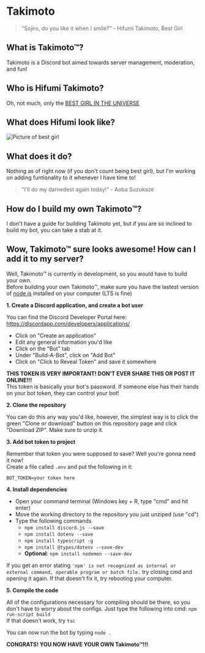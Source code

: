 # Takimoto

>"Sojiro, do you like it when I smile?" - Hifumi Takimoto, Best Girl

## What is Takimoto™?

Takimoto is a Discord bot aimed towards server management, moderation, and fun!

## Who is Hifumi Takimoto?

Oh, not much, only the [BEST GIRL IN THE UNIVERSE](http://lmgtfy.com/?q=hifumi+takimoto+new+game)

## What does Hifumi look like?

![Picture of best girl](https://hifumi.io/assets/hifumi_pc.png)

## What does it do?

Nothing as of right now (if you don't count being best girl), but I'm working on adding funtionality to it whenever I have time to!
>"I'll do my darnedest again today!" - Aoba Suzukaze

## How do I build my own Takimoto™?

I don't have a guide for building Takimoto yet, but if you are so inclined to build my bot, you can take a stab at it.

## Wow, Takimoto™ sure looks awesome! How can I add it to my server?

Well, Takimoto™ is currently in development, so you would have to build your own.\
Before building your own Takimoto™, make sure you have the lastest version of [node.js](https://nodejs.org) installed on your computer (LTS is fine)

**1. Create a Discord application, and create a bot user**

You can find the Discord Developer Portal here: https://discordapp.com/developers/applications/
- Click on "Create an application"
- Edit any general information you'd like
- Click on the "Bot" tab
- Under "Build-A-Bot", click on "Add Bot"
- Click on "Click to Reveal Token" and save it somewhere

**THIS TOKEN IS VERY IMPORTANT! DON'T EVER SHARE THIS OR POST IT ONLINE!!!**\
This token is basically your bot's password. If someone else has their hands on your bot token, they can control your bot!

**2. Clone the repository**

You can do this any way you'd like, however, the simplest way is to click the green "Clone or download" button on this repository page and click "Download ZIP". Make sure to unzip it.

**3. Add bot token to project**

Remember that token you were supposed to save? Well you're gonna need it now!\
Create a file called `.env` and put the following in it:
```
BOT_TOKEN=your token here
```

**4. Install dependencies**
- Open your command terminal (Windows key + R, type "cmd" and hit enter)
- Move the working directory to the repository you just unziped (use "cd")
- Type the following commands
  - `npm install discord.js --save`
  - `npm install dotenv --save`
  - `npm install typescript -g`
  - `npm install @types/dotenv --save-dev`
  - **Optional**: `npm install nodemon --save-dev`

If you get an error stating `'npm' is not recognized as internal or external command, operable program or batch file.` try closing cmd and opening it again. If that doesn't fix it, try rebooting your computer.

**5. Compile the code**

All of the configurations necessary for compiling should be there, so you don't have to worry about the configs. Just type the following into cmd: `npm run-script build`\
If that doesn't work, try `tsc`

You can now run the bot by typing `node .`

**CONGRATS! YOU NOW HAVE YOUR OWN Takimoto™!!!**